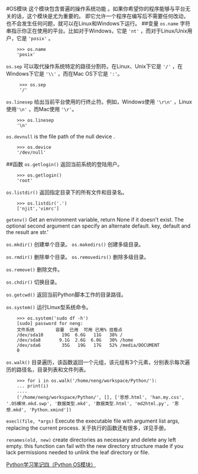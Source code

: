 #OS模块
这个模块包含普遍的操作系统功能 。如果你希望你的程序能够与平台无关的话，这个模块是尤为重要的。
即它允许一个程序在编写后不需要任何改动，也不会发生任何问题，就可以在Linux和Windows下运行。
##变量
`os.name` 字符串指示你正在使用的平台。比如对于Windows，它是 `'nt'` ，而对于Linux/Unix用户，它是 `'posix'` 。
        
        >>> os.name
        'posix'

`os.sep` 可以取代操作系统特定的路径分割符。在Linux、Unix下它是 `'/'` ，在Windows下它是 `'\\'` ，而在Mac OS下它是 `':'`。

         >>> os.sep
         '/'

`os.linesep` 给出当前平台使用的行终止符。例如，Windows使用 `'\r\n'` ，Linux使用`'\n'` ，而Mac使用 `'\r'`。
        
        >>> os.linesep
        '\n'

`os.devnull` is the file path of the null device .
        
        >>> os.device
        '/dev/null'
##函数
`os.getlogin()` 返回当前系统的登陆用户。
        
        >>> os.getlogin()
        'root'

`os.listdir()` 返回指定目录下的所有文件和目录名。

        >>> os.listdir('.')
        ['njit','vimrc']

`getenv()` Get an environment variable, return None if it doesn't exist.
The optional second argument can specify an alternate default. 
key, default and the result are str.'

`os.mkdir()` 创建单个目录。
`os.makedirs()` 创建多级目录。

`os.rmdir()` 删除单个目录。
`os.removedirs()` 删除多级目录。

`os.remove()` 删除文件。

`os.chdir()` 切换目录。

`os.getcwd()` 返回当前Python脚本工作的目录路径。

`os.system()` 运行Linux型系统命令。
        
        >>> os.system('sudo df -h')
        [sudo] password for neng: 
        文件系统        容量  已用  可用 已用% 挂载点
        /dev/sda10       19G  6.6G   11G   38% /
        /dev/sda8       9.1G  2.6G  6.0G   30% /home
        /dev/sda6        35G   19G   17G   52% /media/DOCUMENT
        0

`os.walk()` 目录遍历，该函数返回一个元组，该元组有3个元素，分别表示每次遍历的路径名，目录列表和文件列表。
        
        >>> for i in os.walk('/home/neng/workspace/Python/'):
        ... print(i)
        ....
        ('/home/neng/workspace/Python/', [], ['思想.html', 'han.my.css', '.OS模块.mkd.swp', '数据类型.mkd', '数据类型.html', 'md2html.py', '思想.mkd', 'Python.xmind'])

`execl(file, *args)` Execute the executable file with argument list args, replacing the current process.
关于执行的函数还有很多，详见手册。

`renames(old, new)` create directories as necessary and delete any left empty.
this function can fail with the new directory structure made if you lack permissions needed to unlink the leaf directory or file.

[Python学习笔记四（Python OS模块）](http://www.it165.net/pro/html/201307/6362.html)
